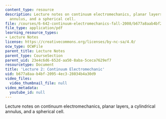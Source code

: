 ```yaml
---
content_type: resource
description: Lecture notes on continuum electromechanics, planar layers, a cylindrical
  annulus, and a spherical cell.
file: /courses/6-642-continuum-electromechanics-fall-2008/b677a8aab4bf20954ec328034b4a30d9_lec02_f08.pdf
file_type: application/pdf
learning_resource_types:
- Lecture Notes
license: https://creativecommons.org/licenses/by-nc-sa/4.0/
ocw_type: OCWFile
parent_title: Lecture Notes
parent_type: CourseSection
parent_uid: 23e4c6d6-652d-aa50-8aba-5ceca7629ef7
resourcetype: Document
title: 'Lecture 2: Continuum Electromechanic'
uid: b677a8aa-b4bf-2095-4ec3-28034b4a30d9
video_files:
  video_thumbnail_file: null
video_metadata:
  youtube_id: null
---
```

Lecture notes on continuum electromechanics, planar layers, a cylindrical annulus, and a spherical cell.